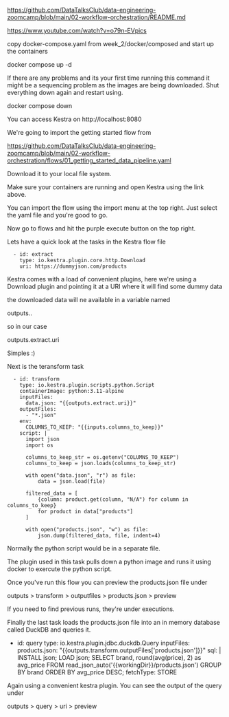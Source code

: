 https://github.com/DataTalksClub/data-engineering-zoomcamp/blob/main/02-workflow-orchestration/README.md

https://www.youtube.com/watch?v=o79n-EVpics


copy docker-compose.yaml from week_2/docker/composed 
and start up the containers

docker compose up -d

If there are any problems and its your first time running this command it might be a sequencing problem as the images are being downloaded. Shut everything down again and restart using.

docker compose down


You can access Kestra on http://localhost:8080

We're going to import the getting started flow from 

https://github.com/DataTalksClub/data-engineering-zoomcamp/blob/main/02-workflow-orchestration/flows/01_getting_started_data_pipeline.yaml

Download it to your local file system.

Make sure your containers are running and open Kestra using the link above. 

You can import the flow using the import menu at the top right. Just select the yaml file and you're good to go. 

Now go to flows and hit the purple execute button on the top right.

Lets have a quick look at the tasks in the Kestra flow file

```
  - id: extract
    type: io.kestra.plugin.core.http.Download
    uri: https://dummyjson.com/products
```

Kestra comes with a load of convenient plugins, here we're using a Download plugin and pointing it at a URI where it will find some dummy data

the downloaded data will ne available in a variable named

outputs.<task>.<command>

so in our case

outputs.extract.uri

Simples :)

Next is the teransform task

```
  - id: transform
    type: io.kestra.plugin.scripts.python.Script
    containerImage: python:3.11-alpine
    inputFiles:
      data.json: "{{outputs.extract.uri}}"
    outputFiles:
      - "*.json"
    env:
      COLUMNS_TO_KEEP: "{{inputs.columns_to_keep}}"
    script: |
      import json
      import os

      columns_to_keep_str = os.getenv("COLUMNS_TO_KEEP")
      columns_to_keep = json.loads(columns_to_keep_str)

      with open("data.json", "r") as file:
          data = json.load(file)

      filtered_data = [
          {column: product.get(column, "N/A") for column in columns_to_keep}
          for product in data["products"]
      ]

      with open("products.json", "w") as file:
          json.dump(filtered_data, file, indent=4)
```

Normally the python script would be in a separate file. 

The plugin used in this task pulls down a python image and runs it using docker to exercute the python script. 

Once you've run this flow you can preview the products.json file under

outputs > transform > outputfiles > products.json > preview

If you need to find previous runs, they're under executions. 

Finally the last task loads the products.json file into an in memory database called DuckDB and queries it. 

  - id: query
    type: io.kestra.plugin.jdbc.duckdb.Query
    inputFiles:
      products.json: "{{outputs.transform.outputFiles['products.json']}}"
    sql: |
      INSTALL json;
      LOAD json;
      SELECT brand, round(avg(price), 2) as avg_price
      FROM read_json_auto('{{workingDir}}/products.json')
      GROUP BY brand
      ORDER BY avg_price DESC;
    fetchType: STORE


Again using a convenient kestra plugin. You can see the output of the query under

outputs > query > uri > preview




